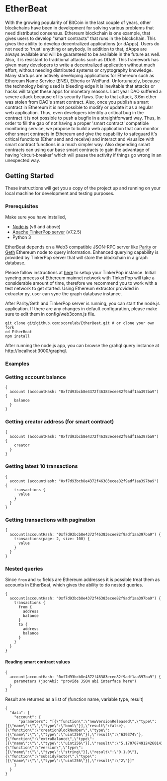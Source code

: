 # EtherBeat
With the growing popularity of BitCoin in the last couple of years, other blockchains have been in development for solving various problems that need distributed consensus. Ethereum blockchain is one example, that gives users to develop "smart contracts" that runs in the blockchain.  This gives the ability to develop decentralized applications (or dApps). Users do not need to 'trust' anything or anybody.  In addition to that, dApps are always available and will be guaranteed to be available in the future as well.  Also, it is resistant to traditional attacks such as DDoS.  This framework has given many developers to write a decentralized application without much effort, without needing distributed systems or cryptography knowledge. Many startups are actively developing applications for Ethereum such as Ethereum Name Service (ENS), Etheria or WeiFund.  Unfortunately, because the technology being used is bleeding edge it is inevitable that attacks or hacks will target these apps for monetary reasons.  Last year DAO suffered a severe attack because of its security flaws. Due to that attack, 3.6m ether was stolen from DAO's smart contract.  Also, once you publish a smart contract in Ethereum it is not possible to modify or update it as a regular web application. Thus, even developers identify a critical bug in the contract it is not possible to push a bugfix in a straightforward way.  Thus, in order to fill the gap of not having a proper 'smart contract' compatible monitoring service, we propose to build a web application that can monitor other smart contracts in Ethereum and give the capability to safeguard it's critical functions (Ether send and receive) and interact and visualize with smart contract functions in a much simpler way.  Also depending smart contracts can using our base smart contracts to gain the advantage of having 'circuit-breaker' which will pause the activity if things go wrong in an unexpected way.

## Getting Started

These instructions will get you a copy of the project up and running on your local machine for development and testing purposes.

### Prerequisites

Make sure you have installed,
  - [Node.js](http://nodejs.org/) (v6 and above)
  - [Apache TinkerPop server](http://tinkerpop.apache.org/) (v7.2.5)
  - Python 3

EtherBeat depends on a Web3 compatible JSON-RPC server like [Parity](https://github.com/paritytech/parity) or [Geth](https://github.com/ethereum/go-ethereum/wiki/geth) Ethereum node to query information.
Enhanced querying capability is provided by TinkerPop server that will store the blockchain in a graph database.

Please follow instructions at [here](http://tinkerpop.apache.org/docs/current/tutorials/getting-started/) to setup your TinkerPop instance.
Initial syncing process of Ethereum mainnet network with TinkerPop will take a considerable amount of time, therefore we recommend you to work with a test network to get started.
Using Ethereum extractor provided in extractor.py, user can sync the graph database instance.

After Parity/Geth and TinkerPop server is running, you can start the node.js application.
If there are any changes in default configuration, please make sure to edit them in config/web3conn.js file.

```
git clone git@github.com:scorelab/EtherBeat.git # or clone your own fork
cd EtherBeat
npm install
```

After running the node.js app, you can browse the grahql query instance at http://localhost:3000/graphql.

### Examples

### Getting account balance

```
{
  account (accountHash: "0xf7d93bcb8e4372f46383ecee82f9adf1aa397ba9") {
    balance
  }
}
```

### Getting creator address (for smart contract)

```
{
  account (accountHash: "0xf7d93bcb8e4372f46383ecee82f9adf1aa397ba9") {
    creator
  }
}
```

### Getting latest 10 transactions

```
{
  account (accountHash: "0xf7d93bcb8e4372f46383ecee82f9adf1aa397ba9") {
    transactions {
      value
    }
  }
}
```

### Getting transactions with pagination

```
{
  account(accountHash: "0xf7d93bcb8e4372f46383ecee82f9adf1aa397ba9") {
    transactions(page: 2, size: 100) {
      value
    }
  }
}
```

### Nested queries

Since `from` and `to` fields are Ethereum addresses it is possible treat them as accounts in EtherBeat, which gives the ability to do nested queries.

```
{
  account(accountHash: "0xf7d93bcb8e4372f46383ecee82f9adf1aa397ba9") {
    transactions {
      from {
        address
        balance
      }
      to {
        address
        balance
      }
    }
  }
}
```

#### Reading smart contract values

```
{
  account(accountHash: "0xf7d93bcb8e4372f46383ecee82f9adf1aa397ba9") {
    parameters (jsonAbi: "provide JSON abi interface here")
  }
}

```

Result are returned as a list of (function name, variable type, result)

```
{
  "data": {
    "account": {
      "parameters": "[{\"function\":\"newVersionReleased\",\"type\":[{\"name\":\"\",\"type\":\"bool\"}],\"result\":false},{\"function\":\"creationBlockNumber\",\"type\":[{\"name\":\"\",\"type\":\"uint256\"}],\"result\":\"639374\"},{\"function\":\"extraBalance\",\"type\":[{\"name\":\"\",\"type\":\"uint256\"}],\"result\":\"5.1707074912426014124443e+22\"},{\"function\":\"version\",\"type\":[{\"name\":\"\",\"type\":\"string\"}],\"result\":\"0.1.0\"},{\"function\":\"subsidyFactor\",\"type\":[{\"name\":\"\",\"type\":\"uint256\"}],\"result\":\"2\"}]"
    }
  }
}
```